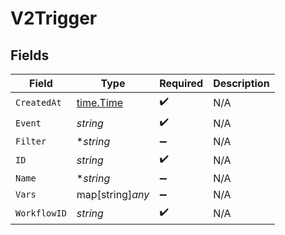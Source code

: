 # V2Trigger


## Fields

| Field                                     | Type                                      | Required                                  | Description                               |
| ----------------------------------------- | ----------------------------------------- | ----------------------------------------- | ----------------------------------------- |
| `CreatedAt`                               | [time.Time](https://pkg.go.dev/time#Time) | :heavy_check_mark:                        | N/A                                       |
| `Event`                                   | *string*                                  | :heavy_check_mark:                        | N/A                                       |
| `Filter`                                  | **string*                                 | :heavy_minus_sign:                        | N/A                                       |
| `ID`                                      | *string*                                  | :heavy_check_mark:                        | N/A                                       |
| `Name`                                    | **string*                                 | :heavy_minus_sign:                        | N/A                                       |
| `Vars`                                    | map[string]*any*                          | :heavy_minus_sign:                        | N/A                                       |
| `WorkflowID`                              | *string*                                  | :heavy_check_mark:                        | N/A                                       |